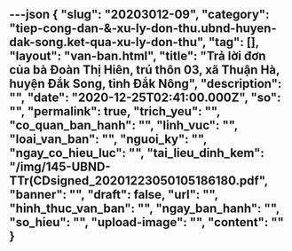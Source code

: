 ---json
{
    "slug": "20203012-09",
    "category": "tiep-cong-dan-&-xu-ly-don-thu.ubnd-huyen-dak-song.ket-qua-xu-ly-don-thu",
    "tag": [],
    "layout": "van-ban.html",
    "title": "Trả lời đơn của bà Đoàn Thị Hiên, trú thôn 03, xã Thuận Hà, huyện Đắk Song, tỉnh Đắk Nông",
    "description": "",
    "date": "2020-12-25T02:41:00.000Z",
    "so": "",
    "permalink": true,
    "trich_yeu": "",
    "co_quan_ban_hanh": "",
    "linh_vuc": "",
    "loai_van_ban": "",
    "nguoi_ky": "",
    "ngay_co_hieu_luc": "",
    "tai_lieu_dinh_kem": "/img/145-UBND-TTr(CDsigned_20201223050105186180.pdf",
    "banner": "",
    "draft": false,
    "url": "",
    "hinh_thuc_van_ban": "",
    "ngay_ban_hanh": "",
    "so_hieu": "",
    "upload-image": "",
    "__content__": ""
}
---
